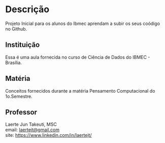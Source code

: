 # Descrição
Projeto Inicial para os alunos do Ibmec aprendam a subir os seus coódigo no Github.

## Instituição
Essa é uma aula fornecida no curso de Ciência de Dados do IBMEC - Brasília.

## Matéria
Conceitos fornecidos durante a matéria Pensamento Computacional do 1o.Semestre.

## Professor
Laerte Jun Takeuti, MSC \
email: laertejt@gmail.com \
site: https://www.linkedin.com/in/laertejt/


